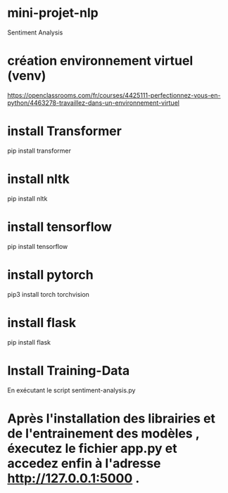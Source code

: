 # mini-projet-nlp
 Sentiment Analysis
# création environnement virtuel (venv)
 https://openclassrooms.com/fr/courses/4425111-perfectionnez-vous-en-python/4463278-travaillez-dans-un-environnement-virtuel
# install Transformer 
 pip install transformer
# install nltk
 pip install nltk
# install tensorflow 
 pip install tensorflow
# install pytorch
 pip3 install torch torchvision
# install flask
pip install flask
 
# Install Training-Data
En exécutant le script sentiment-analysis.py

# Après l'installation des librairies et de l'entrainement des modèles , éxecutez le fichier app.py et accedez enfin à l'adresse http://127.0.0.1:5000 .
